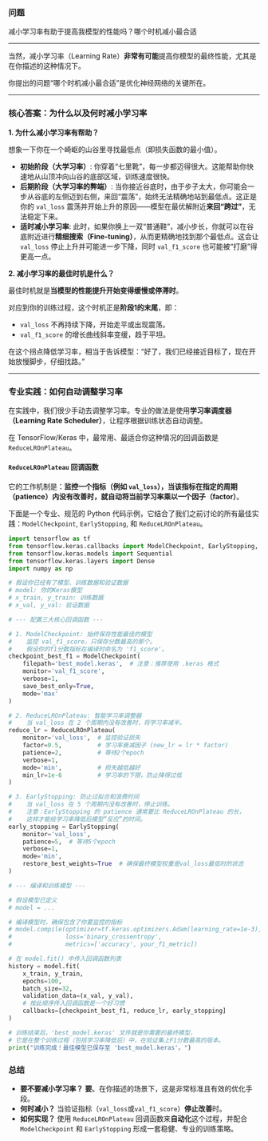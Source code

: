 ### 问题
减小学习率有助于提高我模型的性能吗？哪个时机减小最合适

---


当然，减小学习率（Learning Rate）**非常有可能**提高你模型的最终性能，尤其是在你描述的这种情况下。

你提出的问题“哪个时机减小最合适”是优化神经网络的关键所在。

---

### 核心答案：为什么以及何时减小学习率

**1. 为什么减小学习率有帮助？**

想象一下你在一个崎岖的山谷里寻找最低点（即损失函数的最小值）。

*   **初始阶段（大学习率）**: 你穿着“七里靴”，每一步都迈得很大。这能帮助你快速地从山顶冲向山谷的底部区域，训练速度很快。
*   **后期阶段（大学习率的弊端）**: 当你接近谷底时，由于步子太大，你可能会一步从谷底的左侧迈到右侧，来回“震荡”，始终无法精确地站到最低点。这正是你的 `val_loss` 震荡并开始上升的原因——模型在最优解附近**来回“跨过”**，无法稳定下来。
*   **适时减小学习率**: 此时，如果你换上一双“普通鞋”，减小步长，你就可以在谷底附近进行**精细搜索（Fine-tuning）**，从而更精确地找到那个最低点。这会让 `val_loss` 停止上升并可能进一步下降，同时 `val_f1_score` 也可能被“打磨”得更高一点。

**2. 减小学习率的最佳时机是什么？**

最佳时机就是**当模型的性能提升开始变得缓慢或停滞时**。

对应到你的训练过程，这个时机正是**阶段1的末尾**，即：

*   `val_loss` 不再持续下降，开始走平或出现震荡。
*   `val_f1_score` 的增长曲线斜率变缓，趋于平坦。

在这个拐点降低学习率，相当于告诉模型：“好了，我们已经接近目标了，现在开始放慢脚步，仔细找路。”

---

### 专业实践：如何自动调整学习率

在实践中，我们很少手动去调整学习率。专业的做法是使用**学习率调度器（Learning Rate Scheduler）**，让程序根据训练状态自动调整。

在 TensorFlow/Keras 中，最常用、最适合你这种情况的回调函数是 `ReduceLROnPlateau`。

#### `ReduceLROnPlateau` 回调函数

它的工作机制是：**监控一个指标（例如 `val_loss`），当该指标在指定的周期（patience）内没有改善时，就自动将当前学习率乘以一个因子（factor）**。

下面是一个专业、规范的 Python 代码示例，它结合了我们之前讨论的所有最佳实践：`ModelCheckpoint`, `EarlyStopping`, 和 `ReduceLROnPlateau`。

```python
import tensorflow as tf
from tensorflow.keras.callbacks import ModelCheckpoint, EarlyStopping, ReduceLROnPlateau
from tensorflow.keras.models import Sequential
from tensorflow.keras.layers import Dense
import numpy as np

# 假设你已经有了模型、训练数据和验证数据
# model: 你的Keras模型
# x_train, y_train: 训练数据
# x_val, y_val: 验证数据

# --- 配置三大核心回调函数 ---

# 1. ModelCheckpoint: 始终保存性能最佳的模型
#    监控 val_f1_score，只保存分数最高的那个。
#    假设你的f1分数指标在编译时命名为 'f1_score'。
checkpoint_best_f1 = ModelCheckpoint(
    filepath='best_model.keras',  # 注意：推荐使用 .keras 格式
    monitor='val_f1_score',
    verbose=1,
    save_best_only=True,
    mode='max'
)

# 2. ReduceLROnPlateau: 智能学习率调整器
#    当 val_loss 在 2 个周期内没有改善时，将学习率减半。
reduce_lr = ReduceLROnPlateau(
    monitor='val_loss',  # 监控验证损失
    factor=0.5,          # 学习率衰减因子 (new_lr = lr * factor)
    patience=2,          # 等待2个epoch
    verbose=1,
    mode='min',          # 损失越低越好
    min_lr=1e-6          # 学习率的下限，防止降得过低
)

# 3. EarlyStopping: 防止过拟合和浪费时间
#    当 val_loss 在 5 个周期内没有改善时，停止训练。
#    注意：EarlyStopping 的 patience 通常要比 ReduceLROnPlateau 的长，
#    这样才能给学习率降低后模型“反应”的时间。
early_stopping = EarlyStopping(
    monitor='val_loss',
    patience=5,  # 等待5个epoch
    verbose=1,
    mode='min',
    restore_best_weights=True  # 确保最终模型权重是val_loss最低时的状态
)

# --- 编译和训练模型 ---

# 假设模型已定义
# model = ...

# 编译模型时，确保包含了你要监控的指标
# model.compile(optimizer=tf.keras.optimizers.Adam(learning_rate=1e-3), # 初始学习率
#               loss='binary_crossentropy',
#               metrics=['accuracy', your_f1_metric])

# 在 model.fit() 中传入回调函数列表
history = model.fit(
    x_train, y_train,
    epochs=100,
    batch_size=32,
    validation_data=(x_val, y_val),
    # 按此顺序传入回调函数是一个好习惯
    callbacks=[checkpoint_best_f1, reduce_lr, early_stopping]
)

# 训练结束后，'best_model.keras' 文件就是你需要的最终模型，
# 它是在整个训练过程（包括学习率降低后）中，在验证集上F1分数最高的版本。
print("训练完成！最佳模型已保存至 'best_model.keras'。")

```

### 总结

*   **要不要减小学习率？** **要**。在你描述的场景下，这是非常标准且有效的优化手段。
*   **何时减小？** 当验证指标（`val_loss`或`val_f1_score`）**停止改善**时。
*   **如何实现？** 使用 `ReduceLROnPlateau` 回调函数来**自动化**这个过程，并配合 `ModelCheckpoint` 和 `EarlyStopping` 形成一套稳健、专业的训练策略。